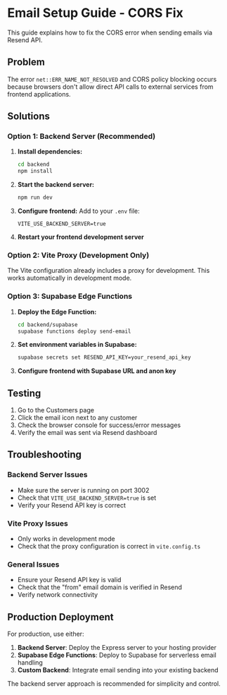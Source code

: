 # Email Setup Guide - CORS Fix

This guide explains how to fix the CORS error when sending emails via Resend API.

## Problem
The error `net::ERR_NAME_NOT_RESOLVED` and CORS policy blocking occurs because browsers don't allow direct API calls to external services from frontend applications.

## Solutions

### Option 1: Backend Server (Recommended)

1. **Install dependencies:**
   ```bash
   cd backend
   npm install
   ```

2. **Start the backend server:**
   ```bash
   npm run dev
   ```

3. **Configure frontend:**
   Add to your `.env` file:
   ```env
   VITE_USE_BACKEND_SERVER=true
   ```

4. **Restart your frontend development server**

### Option 2: Vite Proxy (Development Only)

The Vite configuration already includes a proxy for development. This works automatically in development mode.

### Option 3: Supabase Edge Functions

1. **Deploy the Edge Function:**
   ```bash
   cd backend/supabase
   supabase functions deploy send-email
   ```

2. **Set environment variables in Supabase:**
   ```bash
   supabase secrets set RESEND_API_KEY=your_resend_api_key
   ```

3. **Configure frontend with Supabase URL and anon key**

## Testing

1. Go to the Customers page
2. Click the email icon next to any customer
3. Check the browser console for success/error messages
4. Verify the email was sent via Resend dashboard

## Troubleshooting

### Backend Server Issues
- Make sure the server is running on port 3002
- Check that `VITE_USE_BACKEND_SERVER=true` is set
- Verify your Resend API key is correct

### Vite Proxy Issues
- Only works in development mode
- Check that the proxy configuration is correct in `vite.config.ts`

### General Issues
- Ensure your Resend API key is valid
- Check that the "from" email domain is verified in Resend
- Verify network connectivity

## Production Deployment

For production, use either:
1. **Backend Server**: Deploy the Express server to your hosting provider
2. **Supabase Edge Functions**: Deploy to Supabase for serverless email handling
3. **Custom Backend**: Integrate email sending into your existing backend

The backend server approach is recommended for simplicity and control. 